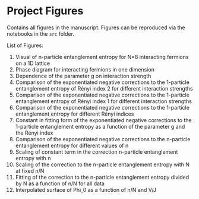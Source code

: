 # Project Figures

Contains all figures in the manuscript. Figures can be reproduced via the notebooks in the `src` folder.

List of Figures:
1. Visual of n-particle entanglement entropy for N=8 interacting fermions on a 1D lattice
2. Phase diagram for interacting fermions in one dimension
3. Dependence of the parameter g on interaction strength
4. Comparison of the exponentiated negative corrections to the 1-particle entanglement entropy of Rényi index 2 for different interaction strengths
5. Comparison of the exponentiated negative corrections to the 1-particle entanglement entropy of Rényi index 1 for different interaction strengths
6. Comparison of the exponentiated negative corrections to the 1-particle entanglement entropy for different Rényi indices
7. Constant in fitting form of the exponentiated negative corrections to the 1-particle entanglement entropy as a function of the parameter g and the Rényi index
8. Comparison of the exponentiated negative corrections to the n-particle entanglement entropy for different values of n
9. Scaling of constant term in the correction n-particle entanglement entropy with n
10. Scaling of the correction to the n-particle entanglement entropy with N at fixed n/N
11. Fitting of the correction to the n-particle entanglement entropy divided by N as a function of n/N for all data
12. Interpolated surface of Phi_0 as a function of n/N and V/J
